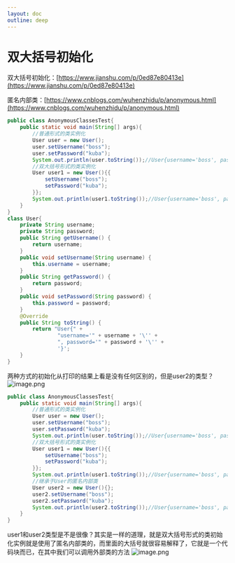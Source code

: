 ```yaml
---
layout: doc
outline: deep
---
```


# 双大括号初始化

双大括号初始化：[https://www.jianshu.com/p/0ed87e80413e](https://www.jianshu.com/p/0ed87e80413e)

匿名内部类：[https://www.cnblogs.com/wuhenzhidu/p/anonymous.html](https://www.cnblogs.com/wuhenzhidu/p/anonymous.html)

```java
public class AnonymousClassesTest{
	public static void main(String[] args){
        //普通形式的类实例化
    	User user = new User();
        user.setUsername("boss");
        user.setPassword("kuba");
        System.out.println(user.toString());//User{username='boss', password='kuba'}
        //双大括号形式的类实例化
        User user1 = new User(){{
            setUsername("boss");
            setPassword("kuba");
        }};
        System.out.println(user1.toString());//User{username='boss', password='kuba'}
    }
}
class User{
	private String username;
    private String password;
    public String getUsername() {
        return username;
    }
    public void setUsername(String username) {
        this.username = username;
    }
    public String getPassword() {
        return password;
    }
    public void setPassword(String password) {
        this.password = password;
    }
    @Override
    public String toString() {
        return "User{" +
                "username='" + username + '\'' +
                ", password='" + password + '\'' +
                '}';
    }
}
```

两种方式的初始化从打印的结果上看是没有任何区别的，但是user2的类型？
![image.png](/java/double-brace-init-1.png)

```java
public class AnonymousClassesTest{
	public static void main(String[] args){
        //普通形式的类实例化
    	User user = new User();
        user.setUsername("boss");
        user.setPassword("kuba");
        System.out.println(user.toString());//User{username='boss', password='kuba'}
        //双大括号形式的类实例化
        User user1 = new User(){{
            setUsername("boss");
            setPassword("kuba");
        }};
        System.out.println(user1.toString());//User{username='boss', password='kuba'}
        //继承于User的匿名内部类
        User user2 = new User(){};
        user2.setUsername("boss");
        user2.setPassword("kuba");
        System.out.println(user2.toString());//User{username='boss', password='kuba'}
    }
}
```

user1和user2类型是不是很像？其实是一样的道理，就是双大括号形式的类初始化实例就是使用了匿名内部类的，而里面的大括号就很容易解释了，它就是一个代码块而已，在其中我们可以调用外部类的方法
![image.png](/java/double-brace-init-2.png)

